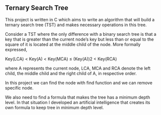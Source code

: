 ## Ternary Search Tree

This project is written in C which aims to write an algorithm that will build a ternary search tree (TST) and makes necessary operations in this tree.

Consider a TST where the only difference with a binary search tree is that
a key that is greater than the current node’s key but less than or equal to the square
of it is located at the middle child of the node. More formally expressed,

Key(LCA) < Key(A) < Key(MCA) ≤ (Key(A))2 < Key(RCA)

where A represents the current node, LCA, MCA and RCA denote the left child, the middle
child and the right child of A, in respective order.

In this project we can find the node with find function and we can remove specific node.

We also need to find a formula that makes the tree has a minimum depth level.
In that situation I developed an artificial intelligence that creates its own formula to keep tree in minimum depth level.
